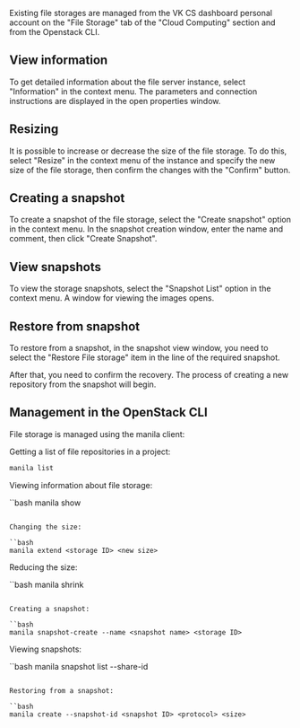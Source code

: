 Existing file storages are managed from the VK CS dashboard personal account on the "File Storage" tab of the "Cloud Computing" section and from the Openstack CLI.

## View information

To get detailed information about the file server instance, select "Information" in the context menu. The parameters and connection instructions are displayed in the open properties window.

## Resizing

It is possible to increase or decrease the size of the file storage. To do this, select "Resize" in the context menu of the instance and specify the new size of the file storage, then confirm the changes with the "Confirm" button.

## Creating a snapshot

To create a snapshot of the file storage, select the "Create snapshot" option in the context menu. In the snapshot creation window, enter the name and comment, then click "Create Snapshot".

## View snapshots

To view the storage snapshots, select the "Snapshot List" option in the context menu. A window for viewing the images opens.

## Restore from snapshot

To restore from a snapshot, in the snapshot view window, you need to select the "Restore File storage" item in the line of the required snapshot.

After that, you need to confirm the recovery. The process of creating a new repository from the snapshot will begin.

## Management in the OpenStack CLI

File storage is managed using the manila client:

Getting a list of file repositories in a project:

```bash
manila list
```

Viewing information about file storage:

``bash
manila show <storage ID>
```

Changing the size:

``bash
manila extend <storage ID> <new size>
```

Reducing the size:

``bash
manila shrink <storage ID> <new size>
```

Creating a snapshot:

``bash
manila snapshot-create --name <snapshot name> <storage ID>
```

Viewing snapshots:

``bash
manila snapshot list --share-id <storage ID>
```

Restoring from a snapshot:

``bash
manila create --snapshot-id <snapshot ID> <protocol> <size>
```

